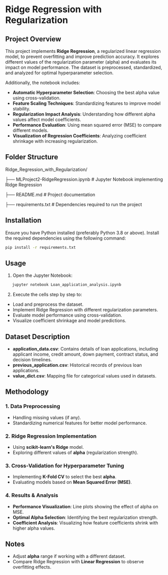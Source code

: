 # Ridge Regression with Regularization

## Project Overview
This project implements **Ridge Regression**, a regularized linear regression model, to prevent overfitting and improve prediction accuracy. It explores different values of the regularization parameter (alpha) and evaluates its impact on model performance. The dataset is preprocessed, standardized, and analyzed for optimal hyperparameter selection.

Additionally, the notebook includes:
- **Automatic Hyperparameter Selection**: Choosing the best alpha value using cross-validation.
- **Feature Scaling Techniques**: Standardizing features to improve model stability.
- **Regularization Impact Analysis**: Understanding how different alpha values affect model coefficients.
- **Performance Evaluation**: Using mean squared error (MSE) to compare different models.
- **Visualization of Regression Coefficients**: Analyzing coefficient shrinkage with increasing regularization.


## Folder Structure
Ridge_Regression_with_Regularization/
      
   ├── MLProject2-RidgeRegression.ipynb  # Jupyter Notebook implementing Ridge Regression
   
   ├── README.md  # Project documentation
   
   ├── requirements.txt  # Dependencies required to run the project

## Installation
Ensure you have Python installed (preferably Python 3.8 or above). Install the required dependencies using the following command:
```sh
pip install -r requirements.txt 
```

## Usage
1. Open the Jupyter Notebook:
```sh
   jupyter notebook Loan_application_analysis.ipynb
```

2. Execute the cells step by step to:
- Load and preprocess the dataset.
- Implement Ridge Regression with different regularization parameters.
- Evaluate model performance using cross-validation.
- Visualize coefficient shrinkage and model predictions.

## Dataset Description
- **application_data.csv**: Contains details of loan applications, including applicant income, credit amount, down payment, contract status, and decision timelines.
- **previous_application.csv**: Historical records of previous loan applications.
- **value_dict.csv**: Mapping file for categorical values used in datasets.

## Methodology

### 1. Data Preprocessing
- Handling missing values (if any).
- Standardizing numerical features for better model performance.

### 2. Ridge Regression Implementation
- Using **scikit-learn's Ridge** model.
- Exploring different values of **alpha** (regularization strength).

### 3. Cross-Validation for Hyperparameter Tuning
- Implementing **K-Fold CV** to select the best **alpha**.
- Evaluating models based on **Mean Squared Error (MSE)**.

### 4. Results & Analysis
- **Performance Visualization**: Line plots showing the effect of alpha on MSE.
- **Optimal Alpha Selection**: Identifying the best regularization strength.
- **Coefficient Analysis**: Visualizing how feature coefficients shrink with higher alpha values.


## Notes
- Adjust **alpha** range if working with a different dataset.
- Compare Ridge Regression with **Linear Regression** to observe overfitting effects.


